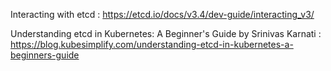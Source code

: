 Interacting with etcd : https://etcd.io/docs/v3.4/dev-guide/interacting_v3/

Understanding etcd in Kubernetes: A Beginner's Guide by Srinivas Karnati : https://blog.kubesimplify.com/understanding-etcd-in-kubernetes-a-beginners-guide


